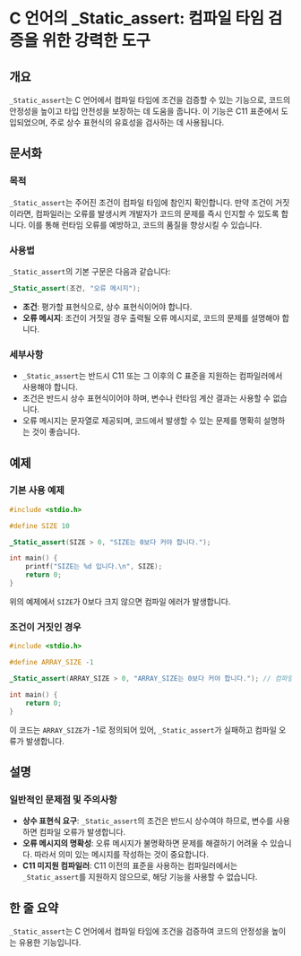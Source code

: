 <!--
Meta Description: # C 언어의 _Static_assert: 컴파일 타임 검증을 위한 강력한 도구 ## 개요 `_Static_assert`는 C 언어에서 컴파일 타임에 조건을 검증할 수 있는 기능으로, 코드의 안정성을 높이고 타입 안전성을 보장하는 데 도움을 줍니다. 이 기능은 C11 ...
Meta Keywords: _static_assert, 컴파일, 합니다, 코드의, c11
-->

# C 언어의 _Static_assert: 컴파일 타임 검증을 위한 강력한 도구

## 개요
`_Static_assert`는 C 언어에서 컴파일 타임에 조건을 검증할 수 있는 기능으로, 코드의 안정성을 높이고 타입 안전성을 보장하는 데 도움을 줍니다. 이 기능은 C11 표준에서 도입되었으며, 주로 상수 표현식의 유효성을 검사하는 데 사용됩니다.

## 문서화
### 목적
`_Static_assert`는 주어진 조건이 컴파일 타임에 참인지 확인합니다. 만약 조건이 거짓이라면, 컴파일러는 오류를 발생시켜 개발자가 코드의 문제를 즉시 인지할 수 있도록 합니다. 이를 통해 런타임 오류를 예방하고, 코드의 품질을 향상시킬 수 있습니다.

### 사용법
`_Static_assert`의 기본 구문은 다음과 같습니다:

```c
_Static_assert(조건, "오류 메시지");
```

- **조건**: 평가할 표현식으로, 상수 표현식이어야 합니다.
- **오류 메시지**: 조건이 거짓일 경우 출력될 오류 메시지로, 코드의 문제를 설명해야 합니다.

### 세부사항
- `_Static_assert`는 반드시 C11 또는 그 이후의 C 표준을 지원하는 컴파일러에서 사용해야 합니다.
- 조건은 반드시 상수 표현식이어야 하며, 변수나 런타임 계산 결과는 사용할 수 없습니다.
- 오류 메시지는 문자열로 제공되며, 코드에서 발생할 수 있는 문제를 명확히 설명하는 것이 좋습니다.

## 예제
### 기본 사용 예제
```c
#include <stdio.h>

#define SIZE 10

_Static_assert(SIZE > 0, "SIZE는 0보다 커야 합니다.");

int main() {
    printf("SIZE는 %d 입니다.\n", SIZE);
    return 0;
}
```
위의 예제에서 `SIZE`가 0보다 크지 않으면 컴파일 에러가 발생합니다.

### 조건이 거짓인 경우
```c
#include <stdio.h>

#define ARRAY_SIZE -1

_Static_assert(ARRAY_SIZE > 0, "ARRAY_SIZE는 0보다 커야 합니다."); // 컴파일 오류 발생

int main() {
    return 0;
}
```
이 코드는 `ARRAY_SIZE`가 -1로 정의되어 있어, `_Static_assert`가 실패하고 컴파일 오류가 발생합니다.

## 설명
### 일반적인 문제점 및 주의사항
- **상수 표현식 요구**: `_Static_assert`의 조건은 반드시 상수여야 하므로, 변수를 사용하면 컴파일 오류가 발생합니다.
- **오류 메시지의 명확성**: 오류 메시지가 불명확하면 문제를 해결하기 어려울 수 있습니다. 따라서 의미 있는 메시지를 작성하는 것이 중요합니다.
- **C11 미지원 컴파일러**: C11 이전의 표준을 사용하는 컴파일러에서는 `_Static_assert`를 지원하지 않으므로, 해당 기능을 사용할 수 없습니다.

## 한 줄 요약
`_Static_assert`는 C 언어에서 컴파일 타임에 조건을 검증하여 코드의 안정성을 높이는 유용한 기능입니다.